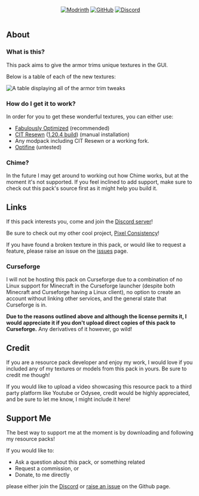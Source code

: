<br>
<center>
  <a href="https://modrinth.com/resourcepack/armor-trim-consistency" target="_blank"><img src="https://github.com/Thanos1716/pixel-consistency/wiki/images/modrinth_vector.svg" alt="Modrinth"></a>
  <a href="https://github.com/Thanos1716/armor-trim-consistency" target="_blank"><img src="https://github.com/Thanos1716/pixel-consistency/wiki/images/github_vector.svg" alt="GitHub"></a>
  <a href="https://discord.gg/x8n6RmP78V" target="_blank"><img src="https://github.com/Thanos1716/pixel-consistency/wiki/images/discord-singular_vector.svg" alt="Discord"></a>
</center>
<br>

## About

### What is this?

This pack aims to give the armor trims unique textures in the GUI.

Below is a table of each of the new textures:

![A table displaying all of the armor trim tweaks](https://cdn.modrinth.com/data/tPtjib62/images/f84881677e7189f386eb2f8084e0780da078a15b.png)

### How do I get it to work?

In order for you to get these wonderful textures, you can either use:
 
- [Fabulously Optimized](https://download.fo) (recommended)
- [CIT Resewn](https://modrinth.com/mod/cit-resewn) ([1.20.4 build](https://github.com/dicedpixels/CITResewn/releases/download/1.20.4-1.1.4-dicedpixels/citresewn-1.1.4-dicedpixels+1.20.4.jar)) (manual installation)
- Any modpack including CIT Resewn or a working fork.
- [Optifine](https://optifine.net/download) (untested)

### Chime?

In the future I may get around to working out how Chime works, but at the moment it's not supported.
If you feel inclined to add support, make sure to check out this pack's source first as it might help you build it.

## Links

If this pack interests you, come and join the [Discord server](https://discord.gg/x8n6RmP78V)!

Be sure to check out my other cool project, [Pixel Consistency](https://modrinth.com/resourcepack/pixel-consistency)!

If you have found a broken texture in this pack, or would like to request a feature, please raise an issue on the [issues](https://github.com/Thanos1716/armor-trim-consistency/issues) page.

### Curseforge

I will not be hosting this pack on Curseforge due to a combination of no Linux support for Minecraft in the Curseforge launcher (despite both Minecraft and Curseforge having a Linux client), no option to create an account without linking other services, and the general state that Curseforge is in.

<strong>Due to the reasons outlined above and although the license permits it, I would appreciate it if you don't upload direct copies of this pack to Curseforge.</strong> Any derivatives of it however, go wild!

## Credit

If you are a resource pack developer and enjoy my work, I would love if you included any of my textures or models from this pack in yours. Be sure to credit me though!

If you would like to upload a video showcasing this resource pack to a third party platform like Youtube or Odysee, credit would be highly appreciated, and be sure to let me know, I might include it here!

## Support Me

The best way to support me at the moment is by downloading and following my resource packs!

If you would like to:

 - Ask a question about this pack, or something related
 - Request a commission, or
 - Donate, to me directly

please either join the [Discord](https://discord.gg/x8n6RmP78V) or [raise an issue](https://github.com/Thanos1716/armor-trim-consistency/issues) on the Github page.
